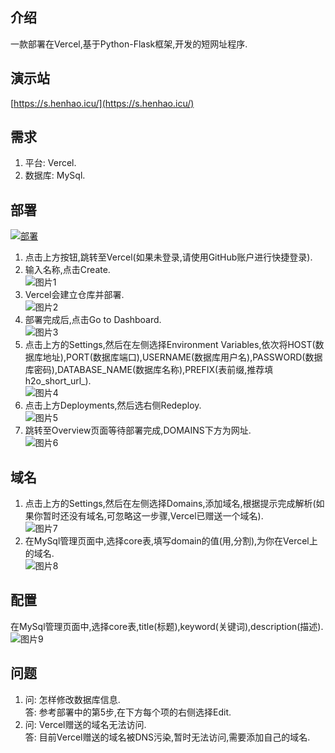 ## 介绍
一款部署在Vercel,基于Python-Flask框架,开发的短网址程序.
## 演示站
[https://s.henhao.icu/](https://s.henhao.icu/)
## 需求
1. 平台: Vercel.
2. 数据库: MySql.
## 部署
[![部署](https://camo.githubusercontent.com/f209ca5cc3af7dd930b6bfc55b3d7b6a5fde1aff/68747470733a2f2f76657263656c2e636f6d2f627574746f6e)](https://vercel.com/import/project?template=https://github.com/H2Oa/H2O_Short_Url)
1. 点击上方按钮,跳转至Vercel(如果未登录,请使用GitHub账户进行快捷登录).
2. 输入名称,点击Create.  
   ![图片1](https://i.postimg.cc/hGd9D4vt/4-C22687635-EDC5-A3-F18522-F29-FDC79-FD.jpg)
3. Vercel会建立仓库并部署.  
   ![图片2](https://i.postimg.cc/6q54FnmF/1-D8-E8828-F5-CCBB2-BC495-C51293-DC5547.jpg)
4. 部署完成后,点击Go to Dashboard.  
   ![图片3](https://i.postimg.cc/28yBwdvZ/BCC07-D74-D959797-F394-CD27-E866-E1-E42.jpg)
5. 点击上方的Settings,然后在左侧选择Environment Variables,依次将HOST(数据库地址),PORT(数据库端口),USERNAME(数据库用户名),PASSWORD(数据库密码),DATABASE_NAME(数据库名称),PREFIX(表前缀,推荐填h2o_short_url_).  
   ![图片4](https://i.postimg.cc/sX3MZ5s1/16-B780016-E3541366662-A68-A368-A232-C.png)
6. 点击上方Deployments,然后选右侧Redeploy.  
   ![图片5](https://i.postimg.cc/qMgxR6Jp/C921-A6-CB-9773-4998-87-E2-CC4-A62008-D92.jpg)
7. 跳转至Overview页面等待部署完成,DOMAINS下方为网址.  
   ![图片6](https://i.postimg.cc/SNPYtX7t/7-DC0066-A53-ED67-E60-EF768-D9-F3-A04291.jpg)
## 域名
1. 点击上方的Settings,然后在左侧选择Domains,添加域名,根据提示完成解析(如果你暂时还没有域名,可忽略这一步骤,Vercel已赠送一个域名).  
   ![图片7](https://i.postimg.cc/vmFgbpKr/97-A2948-DC906-CFFDFDB00-C92-A021-CC01.jpg)
2. 在MySql管理页面中,选择core表,填写domain的值(用,分割),为你在Vercel上的域名.  
   ![图片8](https://i.postimg.cc/tJSnb70J/91-BDFA1064-DA1-BFE135797-C3-CD3-E20-C1.jpg)
## 配置
在MySql管理页面中,选择core表,title(标题),keyword(关键词),description(描述).  
![图片9](https://i.postimg.cc/52JLhf9M/B98804-F7-A072-4-C3-D-89-DA-292-E489-D7293.jpg)
## 问题
1. 问: 怎样修改数据库信息.  
   答: 参考部署中的第5步,在下方每个项的右侧选择Edit.
2. 问: Vercel赠送的域名无法访问.  
   答: 目前Vercel赠送的域名被DNS污染,暂时无法访问,需要添加自己的域名.